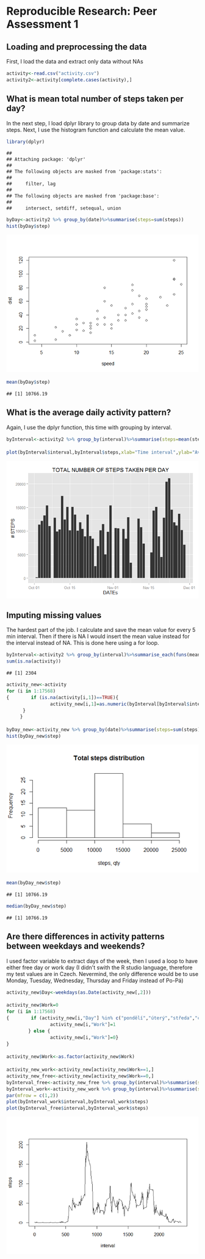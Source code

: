 # Reproducible Research: Peer Assessment 1


## Loading and preprocessing the data

First, I load the data and extract only data without NAs

```r
activity<-read.csv("activity.csv")
activity2<-activity[complete.cases(activity),]
```

## What is mean total number of steps taken per day?

In the next step, I load dplyr library to group data by date and summarize steps.
Next, I use the histogram function and calculate the mean value.


```r
library(dplyr)
```

```
## 
## Attaching package: 'dplyr'
## 
## The following objects are masked from 'package:stats':
## 
##     filter, lag
## 
## The following objects are masked from 'package:base':
## 
##     intersect, setdiff, setequal, union
```

```r
byDay<-activity2 %>% group_by(date)%>%summarise(steps=sum(steps))
hist(byDay$step)
```

![](PA1_template_files/figure-html/unnamed-chunk-2-1.png) 

```r
mean(byDay$step)
```

```
## [1] 10766.19
```

## What is the average daily activity pattern?

Again, I use the dplyr function, this time with grouping by interval.


```r
byInterval<-activity2 %>% group_by(interval)%>%summarise(steps=mean(steps))

plot(byInterval$interval,byInterval$steps,xlab="Time interval",ylab="Avg number of steps",main="Average number of steps by five min intervals",pch=16)
```

![](PA1_template_files/figure-html/unnamed-chunk-3-1.png) 
## Imputing missing values

The hardest part of the job.
I calculate and save the mean value for every 5 min interval. 
Then if there is NA I would insert the mean value instead for the interval instead of NA.
This is done here using a for loop.


```r
byInterval<-activity2 %>% group_by(interval)%>%summarise_each(funs(mean))
sum(is.na(activity))
```

```
## [1] 2304
```

```r
activity_new<-activity
for (i in 1:17568)
{        if (is.na(activity[i,1])==TRUE){
                activity_new[i,1]=as.numeric(byInterval[byInterval$interval==activity[i,3],2])
      }
     }

byDay_new<-activity_new %>% group_by(date)%>%summarise(steps=sum(steps))
hist(byDay_new$step)
```

![](PA1_template_files/figure-html/unnamed-chunk-4-1.png) 

```r
mean(byDay_new$step)
```

```
## [1] 10766.19
```

```r
median(byDay_new$step)
```

```
## [1] 10766.19
```

## Are there differences in activity patterns between weekdays and weekends?
I used factor variable to extract days of the week, 
then I used a loop to have either free day or work day (I didn't swith the R studio
language, therefore my test values are in Czech. Nevermind, the only difference would
be to use Monday, Tuesday, Wednesday, Thursday and Friday instead of Po-Pá)



```r
activity_new$Day<-weekdays(as.Date(activity_new[,2]))

activity_new$Work=0
for (i in 1:17568)
{        if (activity_new[i,"Day"] %in% c("pondělí","úterý","středa","čtvrtek","pátek")){
                activity_new[i,"Work"]=1
        } else {
                activity_new[i,"Work"]=0}
}
         
activity_new$Work<-as.factor(activity_new$Work)

activity_new_work<-activity_new[activity_new$Work==1,]
activity_new_free<-activity_new[activity_new$Work==0,]
byInterval_free<-activity_new_free %>% group_by(interval)%>%summarise(steps=mean(steps))
byInterval_work<-activity_new_work %>% group_by(interval)%>%summarise(steps=mean(steps))
par(mfrow = c(1,2))
plot(byInterval_work$interval,byInterval_work$steps)
plot(byInterval_free$interval,byInterval_work$steps)
```

![](PA1_template_files/figure-html/unnamed-chunk-5-1.png) 
